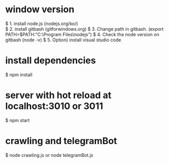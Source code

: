# window version

$ 1. install node.js (nodejs.org/ko/) <br>
$ 2. install gitbash (gitforwindows.org) 
$ 3. Change path in gitbash. (export PATH=$PATH:"C:\Program Files\nodejs") 
$ 4. Check the node version on gitbash (node -v)
$ 5. Option) install visual studio code

# install dependencies

\$ npm install

# server with hot reload at localhost:3010 or 3011

\$ npm start

# crawling and telegramBot

\$ node crawling.js or node telegramBot.js
